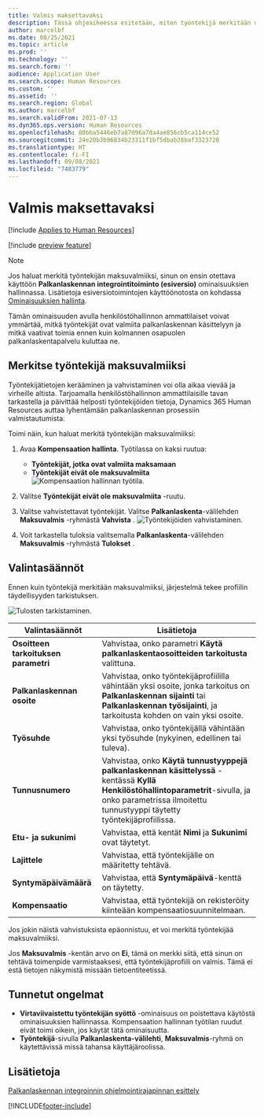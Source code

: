 ```yaml
---
title: Valmis maksettavaksi
description: Tässä ohjeaiheessa esitetään, miten työntekijä merkitään maksuvalmiiksi Dynamics 365 Human Resourcesissa.
author: marcelbf
ms.date: 08/25/2021
ms.topic: article
ms.prod: ''
ms.technology: ''
ms.search.form: ''
audience: Application User
ms.search.scope: Human Resources
ms.custom: ''
ms.assetid: ''
ms.search.region: Global
ms.author: marcelbf
ms.search.validFrom: 2021-07-13
ms.dyn365.ops.version: Human Resources
ms.openlocfilehash: 80bba5446eb7a87d96a7da4ae856cb5ca114ce52
ms.sourcegitcommit: 24e20b3b96834b23311f1bf5dbab28baf3323728
ms.translationtype: HT
ms.contentlocale: fi-FI
ms.lasthandoff: 09/08/2021
ms.locfileid: "7483779"
---
```

# <a name="ready-to-pay"></a>Valmis maksettavaksi

[!include [Applies to Human Resources](../includes/applies-to-hr.md)]

[!include [preview feature](./includes/preview-feature.md)]

> [!NOTE]
> Jos haluat merkitä työntekijän maksuvalmiiksi, sinun on ensin otettava käyttöön **Palkanlaskennan integrointitoiminto (esiversio)** ominaisuuksien hallinnassa. Lisätietoja esiversiotoimintojen käyttöönotosta on kohdassa [Ominaisuuksien hallinta](hr-admin-manage-features.md).

Tämän ominaisuuden avulla henkilöstöhallinnon ammattilaiset voivat ymmärtää, mitkä työntekijät ovat valmiita palkanlaskennan käsittelyyn ja mitkä vaativat toimia ennen kuin kolmannen osapuolen palkanlaskentapalvelu kuluttaa ne.

## <a name="mark-employee-as-ready-to-pay"></a>Merkitse työntekijä maksuvalmiiksi

Työntekijätietojen kerääminen ja vahvistaminen voi olla aikaa vievää ja virheille altista. Tarjoamalla henkilöstöhallinnon ammattilaisille tavan tarkastella ja päivittää helposti työntekijöiden tietoja, Dynamics 365 Human Resources auttaa lyhentämään palkanlaskennan prosessiin valmistautumista.

Toimi näin, kun haluat merkitä työntekijän maksuvalmiiksi:

1. Avaa **Kompensaation hallinta**. Työtilassa on kaksi ruutua: 
    - **Työntekijät, jotka ovat valmiita maksamaan**
    - **Työntekijät eivät ole maksuvalmiita**
    ![Kompensaation hallinnan työtila.](./media/hr-ready-to-pay-1-workspace.png)

2. Valitse **Työntekijät eivät ole maksuvalmiita** -ruutu.

3. Valitse vahvistettavat työntekijät. Valitse **Palkanlaskenta**-välilehden **Maksuvalmis** -ryhmästä **Vahvista** .
    ![Työntekijöiden vahvistaminen.](./media/hr-ready-to-pay-2-validate.png)

4. Voit tarkastella tuloksia valitsemalla **Palkanlaskenta**-välilehden **Maksuvalmis** -ryhmästä **Tulokset** .

## <a name="validation"></a>Valintasäännöt

Ennen kuin työntekijä merkitään maksuvalmiiksi, järjestelmä tekee profiilin täydellisyyden tarkistuksen.

![Tulosten tarkistaminen.](./media/hr-ready-to-pay-3-results.png)

| Valintasäännöt | Lisätietoja |
| --- | --- |
| **Osoitteen tarkoituksen parametri** | Vahvistaa, onko parametri **Käytä palkanlaskentaosoitteiden tarkoitusta** valittuna. |
| **Palkanlaskennan osoite** | Vahvistaa, onko työntekijäprofiililla vähintään yksi osoite, jonka tarkoitus on **Palkanlaskennan sijainti** tai **Palkanlaskennan työsijainti**, ja tarkoitusta kohden on vain yksi osoite. |
| **Työsuhde** | Vahvistaa, onko työntekijällä vähintään yksi työsuhde (nykyinen, edellinen tai tuleva). |
| **Tunnusnumero** | Vahvistaa, onko **Käytä tunnustyyppejä palkanlaskennan käsittelyssä** -kentässä **Kyllä** **Henkilöstöhallintoparametrit**-sivulla, ja onko parametrissa ilmoitettu tunnustyyppi täytetty työntekijäprofiilissa. |
| **Etu- ja sukunimi** | Vahvistaa, että kentät **Nimi** ja **Sukunimi** ovat täytetyt.|
| **Lajittele** | Vahvistaa, että työntekijälle on määritetty tehtävä. |
| **Syntymäpäivämäärä** | Vahvistaa, että **Syntymäpäivä**-kenttä on täytetty. |
| **Kompensaatio** | Vahvistaa, että työntekijä on rekisteröity kiinteään kompensaatiosuunnitelmaan. |

Jos jokin näistä vahvistuksista epäonnistuu, et voi merkitä työntekijää maksuvalmiiksi.

Jos **Maksuvalmis** -kentän arvo on **Ei**, tämä on merkki siitä, että sinun on tehtävä toimenpide varmistaaksesi, että työntekijäprofiili on valmis. Tämä ei estä tietojen näkymistä missään tietoentiteetissä. 

## <a name="known-issues"></a>Tunnetut ongelmat

- **Virtaviivaistettu työntekijän syöttö** -ominaisuus on poistettava käytöstä ominaisuuksien hallinnassa. Kompensaation hallinnan työtilan ruudut eivät toimi oikein, jos käytät tätä ominaisuutta.
- **Työntekijä**-sivulla **Palkanlaskenta-välilehti**, **Maksuvalmis**-ryhmä on käytettävissä missä tahansa käyttäjäroolissa. 

## <a name="see-also"></a>Lisätietoja

[Palkanlaskennan integroinnin ohjelmointirajapinnan esittely](hr-admin-integration-payroll-api-introduction.md)<br>

[!INCLUDE[footer-include](../includes/footer-banner.md)]

